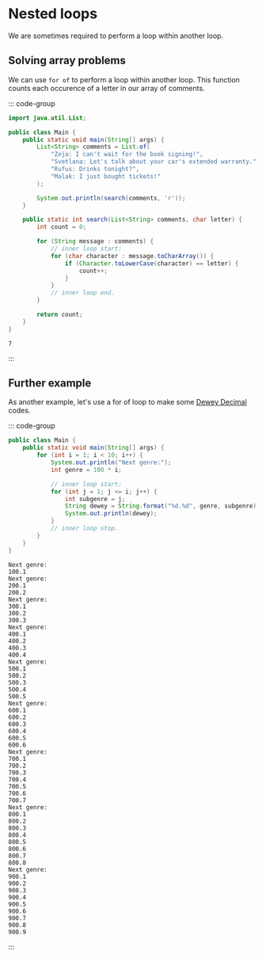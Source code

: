 # Nested loops

We are sometimes required to perform a loop within another loop.

## Solving array problems

We can use `for of` to perform a loop within another loop. This function counts
each occurence of a letter in our array of comments.

::: code-group

```java
import java.util.List;

public class Main {
    public static void main(String[] args) {
        List<String> comments = List.of(
            "Zoja: I can't wait for the book signing!",
            "Svetlana: Let's talk about your car's extended warranty.",
            "Rufus: Drinks tonight?",
            "Malak: I just bought tickets!"
        );

        System.out.println(search(comments, 'r'));
    }

    public static int search(List<String> comments, char letter) {
        int count = 0;

        for (String message : comments) {
            // inner loop start:
            for (char character : message.toCharArray()) {
                if (Character.toLowerCase(character) == letter) {
                    count++;
                }
            }
            // inner loop end.
        }

        return count;
    }
}
```

```console [output]
7
```

:::

## Further example

As another example, let's use a for of loop to make some
[Dewey Decimal](https://en.wikipedia.org/wiki/Dewey_Decimal_Classification)
codes.

::: code-group

```java
public class Main {
    public static void main(String[] args) {
        for (int i = 1; i < 10; i++) {
            System.out.println("Next genre:");
            int genre = 100 * i;

            // inner loop start:
            for (int j = 1; j <= i; j++) {
                int subgenre = j;
                String dewey = String.format("%d.%d", genre, subgenre)
                System.out.println(dewey);
            }
            // inner loop stop.
        }
    }
}
```

```console [output]
Next genre:
100.1
Next genre:
200.1
200.2
Next genre:
300.1
300.2
300.3
Next genre:
400.1
400.2
400.3
400.4
Next genre:
500.1
500.2
500.3
500.4
500.5
Next genre:
600.1
600.2
600.3
600.4
600.5
600.6
Next genre:
700.1
700.2
700.3
700.4
700.5
700.6
700.7
Next genre:
800.1
800.2
800.3
800.4
800.5
800.6
800.7
800.8
Next genre:
900.1
900.2
900.3
900.4
900.5
900.6
900.7
900.8
900.9
```

:::
